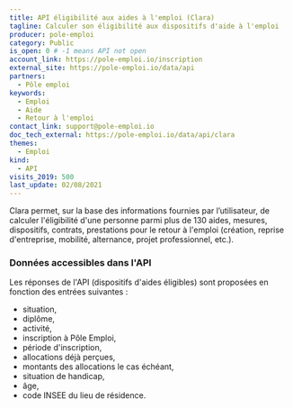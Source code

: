 ```yaml
---
title: API éligibilité aux aides à l'emploi (Clara)
tagline: Calculer son éligibilité aux dispositifs d'aide à l'emploi
producer: pole-emploi
category: Public
is_open: 0 # -1 means API not open
account_link: https://pole-emploi.io/inscription
external_site: https://pole-emploi.io/data/api
partners:
  - Pôle emploi
keywords:
  - Emploi
  - Aide
  - Retour à l'emploi
contact_link: support@pole-emploi.io
doc_tech_external: https://pole-emploi.io/data/api/clara
themes:
  - Emploi
kind:
  - API
visits_2019: 500
last_update: 02/08/2021
---
```


Clara permet, sur la base des informations fournies par l’utilisateur, de calculer l'éligibilité d'une personne parmi plus de 130 aides, mesures, dispositifs, contrats, prestations pour le retour à l'emploi (création, reprise d'entreprise, mobilité, alternance, projet professionnel, etc.).

### Données accessibles dans l'API

Les réponses de l'API (dispositifs d'aides éligibles) sont proposées en fonction des entrées suivantes :

- situation,
- diplôme,
- activité,
- inscription à Pôle Emploi,
- période d'inscription,
- allocations déjà perçues,
- montants des allocations le cas échéant,
- situation de handicap,
- âge,
- code INSEE du lieu de résidence.
